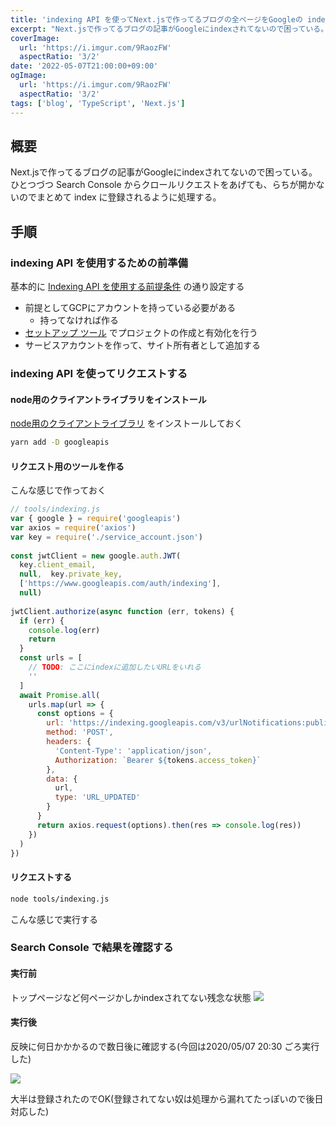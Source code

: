 ```yaml
---
title: 'indexing API を使ってNext.jsで作ってるブログの全ページをGoogleの indexに登録する'
excerpt: "Next.jsで作ってるブログの記事がGoogleにindexされてないので困っている。ひとつづつ Search Console からクロールリクエストをあげても、らちが開かないのでまとめて index に登録されるように処理する。"
coverImage: 
  url: 'https://i.imgur.com/9RaozFW'
  aspectRatio: '3/2'
date: '2022-05-07T21:00:00+09:00'
ogImage:
  url: 'https://i.imgur.com/9RaozFW'
  aspectRatio: '3/2'
tags: ['blog', 'TypeScript', 'Next.js']
---
```


## 概要
Next.jsで作ってるブログの記事がGoogleにindexされてないので困っている。
ひとつづつ Search Console からクロールリクエストをあげても、らちが開かないのでまとめて index に登録されるように処理する。

## 手順

### indexing API を使用するための前準備

基本的に [Indexing API を使用する前提条件](https://developers.google.cn/search/apis/indexing-api/v3/prereqs?hl=ja) の通り設定する

- 前提としてGCPにアカウントを持っている必要がある
	- 持ってなければ作る
- [セットアップ ツール](https://console.developers.google.com/start/api?id=indexing.googleapis.com&%3Bcredential=client_key&hl=ja) でプロジェクトの作成と有効化を行う
- サービスアカウントを作って、サイト所有者として追加する

### indexing API を使ってリクエストする

#### node用のクライアントライブラリをインストール
[node用のクライアントライブラリ](https://github.com/googleapis/google-api-nodejs-client) をインストールしておく

```bash
yarn add -D googleapis
```

#### リクエスト用のツールを作る
こんな感じで作っておく
```js
// tools/indexing.js
var { google } = require('googleapis')  
var axios = require('axios')  
var key = require('./service_account.json')  
  
const jwtClient = new google.auth.JWT(  
  key.client_email,  
  null,  key.private_key,  
  ['https://www.googleapis.com/auth/indexing'],  
  null)  
  
jwtClient.authorize(async function (err, tokens) {  
  if (err) {  
    console.log(err)  
    return  
  }  
  const urls = [  
    // TODO: ここにindexに追加したいURLをいれる  
    ''  
  ]  
  await Promise.all(  
    urls.map(url => {  
      const options = {  
        url: 'https://indexing.googleapis.com/v3/urlNotifications:publish',  
        method: 'POST',  
        headers: {  
          'Content-Type': 'application/json',  
          Authorization: `Bearer ${tokens.access_token}`  
        },  
        data: {  
          url,  
          type: 'URL_UPDATED'  
        }  
      }  
      return axios.request(options).then(res => console.log(res))  
    })  
  )  
})
```

#### リクエストする

```bash
node tools/indexing.js
```

こんな感じで実行する

### Search Console で結果を確認する

#### 実行前
トップページなど何ページかしかindexされてない残念な状態
![](https://i.imgur.com/NiWFENV.webp)

#### 実行後

反映に何日かかかるので数日後に確認する(今回は2020/05/07 20:30 ごろ実行した)

![](https://i.imgur.com/X8hdOai.webp)

大半は登録されたのでOK(登録されてない奴は処理から漏れてたっぽいので後日対応した)